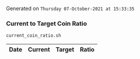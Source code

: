 Generated on `Thursday 07-October-2021 at 15:33:35`

### Current to Target Coin Ratio
`current_coin_ratio.sh`

Date|Current|Target|Ratio
---|---|---|---
